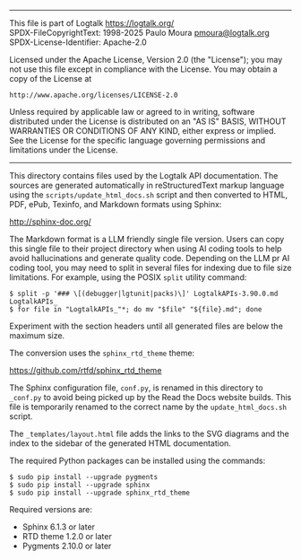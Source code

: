________________________________________________________________________

This file is part of Logtalk <https://logtalk.org/>  
SPDX-FileCopyrightText: 1998-2025 Paulo Moura <pmoura@logtalk.org>  
SPDX-License-Identifier: Apache-2.0

Licensed under the Apache License, Version 2.0 (the "License");
you may not use this file except in compliance with the License.
You may obtain a copy of the License at

    http://www.apache.org/licenses/LICENSE-2.0

Unless required by applicable law or agreed to in writing, software
distributed under the License is distributed on an "AS IS" BASIS,
WITHOUT WARRANTIES OR CONDITIONS OF ANY KIND, either express or implied.
See the License for the specific language governing permissions and
limitations under the License.
________________________________________________________________________


This directory contains files used by the Logtalk API documentation. The
sources are generated automatically in reStructuredText markup language
using the `scripts/update_html_docs.sh` script and then converted to HTML,
PDF, ePub, Texinfo, and Markdown formats using Sphinx:

http://sphinx-doc.org/

The Markdown format is a LLM friendly single file version. Users can copy
this single file to their project directory when using AI coding tools to
help avoid hallucinations and generate quality code. Depending on the LLM
pr AI coding tool, you may need to split in several files for indexing due
to file size limitations. For example, using the POSIX `split` utility
command:

	$ split -p '### \[(debugger|lgtunit|packs)\]' LogtalkAPIs-3.90.0.md LogtalkAPIs_
	$ for file in "LogtalkAPIs_"*; do mv "$file" "${file}.md"; done

Experiment with the section headers until all generated files are below
the maximum size.

The conversion uses the `sphinx_rtd_theme` theme:

https://github.com/rtfd/sphinx_rtd_theme

The Sphinx configuration file, `conf.py`, is renamed in this directory
to `_conf.py` to avoid being picked up by the Read the Docs website
builds. This file is temporarily renamed to the correct name by the
`update_html_docs.sh` script.

The `_templates/layout.html` file adds the links to the SVG diagrams
and the index to the sidebar of the generated HTML documentation.

The required Python packages can be installed using the commands:

	$ sudo pip install --upgrade pygments
	$ sudo pip install --upgrade sphinx
	$ sudo pip install --upgrade sphinx_rtd_theme

Required versions are:

- Sphinx 6.1.3 or later
- RTD theme 1.2.0 or later
- Pygments 2.10.0 or later
